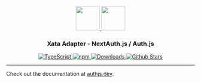 <p align="center">
  <br/>
  <a href="https://authjs.dev" target="_blank">
    <img height="64px" src="https://authjs.dev/img/logo/logo-sm.png" />
  </a>
  <a href="https://xata.io" target="_blank">
    <img height="64px" src="https://authjs.dev/img/adapters/xata.svg"/>
  </a>
  <h3 align="center"><b>Xata Adapter</b> - NextAuth.js / Auth.js</a></h3>
  <p align="center" style="align: center;">
    <a href="https://npm.im/@auth/xata-adapter">
      <img src="https://img.shields.io/badge/TypeScript-blue?style=flat-square" alt="TypeScript" />
    </a>
    <a href="https://npm.im/@auth/xata-adapter">
      <img alt="npm" src="https://img.shields.io/npm/v/@auth/xata-adapter?color=green&label=@auth/xata-adapter&style=flat-square">
    </a>
    <a href="https://www.npmtrends.com/@auth/xata-adapter">
      <img src="https://img.shields.io/npm/dm/@auth/xata-adapter?label=%20downloads&style=flat-square" alt="Downloads" />
    </a>
    <a href="https://github.com/nextauthjs/next-auth/stargazers">
      <img src="https://img.shields.io/github/stars/nextauthjs/next-auth?style=flat-square" alt="Github Stars" />
    </a>
  </p>
</p>

---

Check out the documentation at [authjs.dev](https://authjs.dev/reference/adapter/xata).
